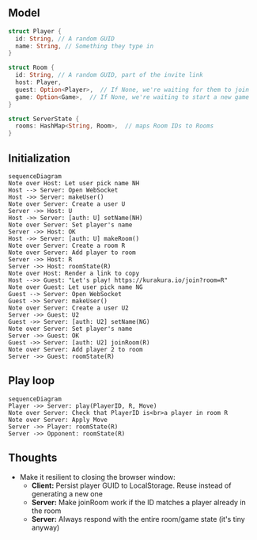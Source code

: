## Model
```rs
struct Player {
  id: String, // A random GUID
  name: String, // Something they type in
}

struct Room {
  id: String, // A random GUID, part of the invite link
  host: Player,
  guest: Option<Player>,  // If None, we're waiting for them to join
  game: Option<Game>,  // If None, we're waiting to start a new game
}

struct ServerState {
  rooms: HashMap<String, Room>,  // maps Room IDs to Rooms
}
```

## Initialization
```mermaid
sequenceDiagram
Note over Host: Let user pick name NH
Host --> Server: Open WebSocket
Host ->> Server: makeUser()
Note over Server: Create a user U
Server ->> Host: U
Host ->> Server: [auth: U] setName(NH)
Note over Server: Set player's name
Server ->> Host: OK
Host ->> Server: [auth: U] makeRoom()
Note over Server: Create a room R
Note over Server: Add player to room
Server ->> Host: R
Server ->> Host: roomState(R)
Note over Host: Render a link to copy
Host -->> Guest: "Let's play! https://kurakura.io/join?room=R"
Note over Guest: Let user pick name NG
Guest --> Server: Open WebSocket
Guest ->> Server: makeUser()
Note over Server: Create a user U2
Server ->> Guest: U2
Guest ->> Server: [auth: U2] setName(NG)
Note over Server: Set player's name
Server ->> Guest: OK
Guest ->> Server: [auth: U2] joinRoom(R)
Note over Server: Add player 2 to room
Server ->> Guest: roomState(R)
```

## Play loop
```mermaid
sequenceDiagram
Player ->> Server: play(PlayerID, R, Move)
Note over Server: Check that PlayerID is<br>a player in room R
Note over Server: Apply Move
Server ->> Player: roomState(R)
Server ->> Opponent: roomState(R)
```

## Thoughts
* Make it resilient to closing the browser window:
  * **Client:** Persist player GUID to LocalStorage. Reuse instead of generating a new one
  * **Server:** Make joinRoom work if the ID matches a player already in the room
  * **Server:** Always respond with the entire room/game state (it's tiny anyway)

